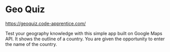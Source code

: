 Geo Quiz
=

https://geoquiz.code-apprentice.com/

Test your geography knowledge with this simple app built on Google Maps API. It
shows the outline of a country. You are given the opportunity to enter the name
of the country. 
